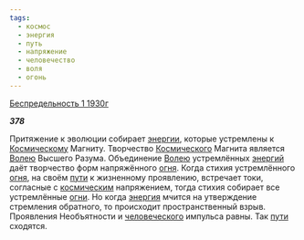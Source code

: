 ```yaml
---
tags:
  - космос
  - энергия
  - путь
  - напряжение
  - человечество
  - воля
  - огонь
---
```

[Беспредельность 1 1930г](https://127.0.0.1:4002/agni/1930)

___378___

Притяжение к эволюции собирает [энергии](../../../tags/#[энергия](../../../tags/#энергия)), которые устремлены к [Космическому](../../../tags/#космос) Магниту. Творчество [Космического](../../../tags/#космос) Магнита является [Волею](../../../tags/#воля) Высшего Разума. Объединение [Волею](../../../tags/#воля) устремлённых [энергий](../../../tags/#[энергия](../../../tags/#энергия)) даёт творчество форм напряжённого [огня](../../../tags/#огонь). Когда стихия устремлённого [огня](../../../tags/#огонь), на своём [пути](../../../tags/#путь) к жизненному проявлению, встречает токи, согласные с [космическим](../../../tags/#космос) напряжением, тогда стихия собирает все устремлённые [огни](../../../tags/#огонь). Но когда [энергия](../../../tags/#энергия) мчится на утверждение стремления обратного, то происходит пространственный взрыв. Проявления Необъятности и [человеческого](../../../tags/#человечество) импульса равны. Так [пути](../../../tags/#путь) сходятся.